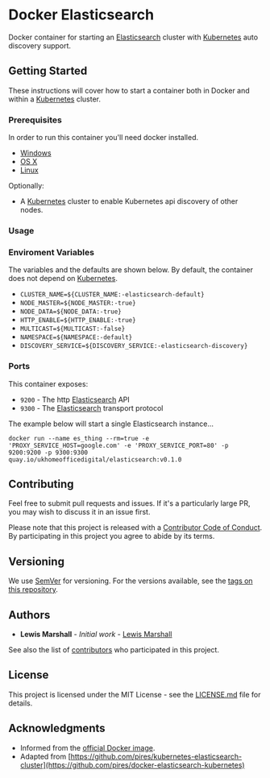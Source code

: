 # Docker Elasticsearch

Docker container for starting an [Elasticsearch](https://www.elastic.co/products/elasticsearch) cluster with [Kubernetes](http://kubernetes.io/) auto discovery support.

## Getting Started

These instructions will cover how to start a container both in Docker and within a [Kubernetes](http://kubernetes.io/) cluster.

### Prerequisites

In order to run this container you'll need docker installed.

* [Windows](https://docs.docker.com/windows/started)
* [OS X](https://docs.docker.com/mac/started/)
* [Linux](https://docs.docker.com/linux/started/)

Optionally:

* A [Kubernetes](http://kubernetes.io/) cluster to enable Kubernetes api discovery of other nodes.

### Usage

### Enviroment Variables

The variables and the defaults are shown below.
By default, the container does not depend on [Kubernetes](http://kubernetes.io/). 

* `CLUSTER_NAME=${CLUSTER_NAME:-elasticsearch-default}`
* `NODE_MASTER=${NODE_MASTER:-true}`
* `NODE_DATA=${NODE_DATA:-true}`
* `HTTP_ENABLE=${HTTP_ENABLE:-true}`
* `MULTICAST=${MULTICAST:-false}`
* `NAMESPACE=${NAMESPACE:-default}`
* `DISCOVERY_SERVICE=${DISCOVERY_SERVICE:-elasticsearch-discovery}`

### Ports

This container exposes:

* `9200` - The http [Elasticsearch](https://www.elastic.co/products/elasticsearch) API
* `9300` - The [Elasticsearch](https://www.elastic.co/products/elasticsearch) transport protocol

The example below will start a single Elasticsearch instance...

```
docker run --name es_thing --rm=true -e 'PROXY_SERVICE_HOST=google.com' -e 'PROXY_SERVICE_PORT=80' -p 9200:9200 -p 9300:9300 quay.io/ukhomeofficedigital/elasticsearch:v0.1.0
```

## Contributing

Feel free to submit pull requests and issues. If it's a particularly large PR, you may wish to discuss
it in an issue first.

Please note that this project is released with a [Contributor Code of Conduct](code_of_conduct.md). 
By participating in this project you agree to abide by its terms.

## Versioning

We use [SemVer](http://semver.org/) for versioning. For the versions available, see the 
[tags on this repository](https://github.com/UKHomeOffice/docker-elasticsearch/tags). 

## Authors

* **Lewis Marshall** - *Initial work* - [Lewis Marshall](https://github.com/LewisMarshall)

See also the list of [contributors](https://github.com/UKHomeOffice/docker-elasticsearch/contributors) who 
participated in this project.

## License

This project is licensed under the MIT License - see the [LICENSE.md](LICENSE.md) file for details.

## Acknowledgments

* Informed from the [official Docker image](https://hub.docker.com/_/elasticsearch/).
* Adapted from [https://github.com/pires/kubernetes-elasticsearch-cluster](https://github.com/pires/docker-elasticsearch-kubernetes)
